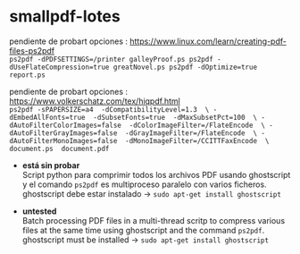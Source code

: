 # smallpdf-lotes

  pendiente de probart opciones : https://www.linux.com/learn/creating-pdf-files-ps2pdf  
  `ps2pdf -dPDFSETTINGS=/printer galleyProof.ps
  ps2pdf -dUseFlateCompression=true greatNovel.ps
  ps2pdf -dOptimize=true report.ps`

  pendiente de probart opciones : https://www.volkerschatz.com/tex/hiqpdf.html  
  `ps2pdf -sPAPERSIZE=a4  -dCompatibilityLevel=1.3  \
 -dEmbedAllFonts=true  -dSubsetFonts=true  -dMaxSubsetPct=100  \
 -dAutoFilterColorImages=false  -dColorImageFilter=/FlateEncode  \
 -dAutoFilterGrayImages=false  -dGrayImageFilter=/FlateEncode  \
 -dAutoFilterMonoImages=false  -dMonoImageFilter=/CCITTFaxEncode  \
 document.ps  document.pdf`

* **está sin probar**  
Script python para comprimir todos los archivos PDF usando ghostscript y el comando `ps2pdf` es multiproceso paralelo con varios ficheros.
ghostscript debe estar instalado -> `sudo apt-get install ghostscript`

* **untested**  
Batch processing PDF files in a multi-thread scritp to compress various files at the same time using ghostscript and the command `ps2pdf`.
ghostscript must be installed -> `sudo apt-get install ghostscript`
